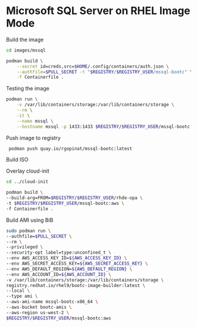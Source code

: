 # Microsoft SQL Server on RHEL Image Mode

Build the image

```sh
cd images/mssql

podman build \
    --secret id=creds,src=$HOME/.config/containers/auth.json \
    --authfile=$PULL_SECRET -t "$REGISTRY/$REGISTRY_USER/mssql-bootc" \
    -f Containerfile .
```

Testing the image
```sh
podman run \
    -v /var/lib/containers/storage:/var/lib/containers/storage \
    --rm \
    -it \
    --name mssql \
    --hostname mssql -p 1433:1433 $REGISTRY/$REGISTRY_USER/mssql-bootc:latest
```

Push image to registry
```sh
 podman push quay.io/rgopinat/mssql-bootc:latest
```

Build ISO

Overlay cloud-init

```sh
cd ../cloud-init

podman build \
--build-arg=FROM=$REGISTRY/$REGISTRY_USER/rhde-opa \
-t $REGISTRY/$REGISTRY_USER/mssql-bootc:aws \
-f Containerfile .
```

Build AMI using BiB


```sh
sudo podman run \
--authfile=$PULL_SECRET \
--rm \
--privileged \
--security-opt label=type:unconfined_t \
--env AWS_ACCESS_KEY_ID=${AWS_ACCESS_KEY_ID} \
--env AWS_SECRET_ACCESS_KEY=${AWS_SECRET_ACCESS_KEY} \
--env AWS_DEFAULT_REGION=${AWS_DEFAULT_REGION} \
--env AWS_ACCOUNT_ID=${AWS_ACCOUNT_ID} \
-v /var/lib/containers/storage:/var/lib/containers/storage \
registry.redhat.io/rhel9/bootc-image-builder:latest \
--local \
--type ami \
--aws-ami-name mssql-bootc-x86_64 \
--aws-bucket bootc-amis \
--aws-region us-west-2 \
$REGISTRY/$REGISTRY_USER/mssql-bootc:aws
```
